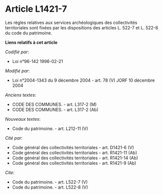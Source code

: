 # Article L1421-7

Les règles relatives aux services archéologiques des collectivités territoriales sont fixées par les dispositions des
articles L. 522-7 et L. 522-8 du code du patrimoine.

**Liens relatifs à cet article**

_Codifié par_:

  - Loi n°96-142 1996-02-21

_Modifié par_:

  - Loi n°2004-1343 du 9 décembre 2004 - art. 78 (V) JORF 10 décembre 2004

_Anciens textes_:

  - CODE DES COMMUNES. - art. L317-2 (M)
  - CODE DES COMMUNES. - art. L317-2 (Ab)

_Nouveaux textes_:

  - Code du patrimoine. - art. L212-11 (V)

_Cité par_:

  - Code général des collectivités territoriales - art. D1421-6 (V)
  - Code général des collectivités territoriales - art. R1421-11 (Ab)
  - Code général des collectivités territoriales - art. R1421-14 (Ab)
  - Code général des collectivités territoriales - art. R1421-9 (Ab)

_Cite_:

  - Code du patrimoine. - art. L522-7 (V)
  - Code du patrimoine. - art. L522-8 (V)
